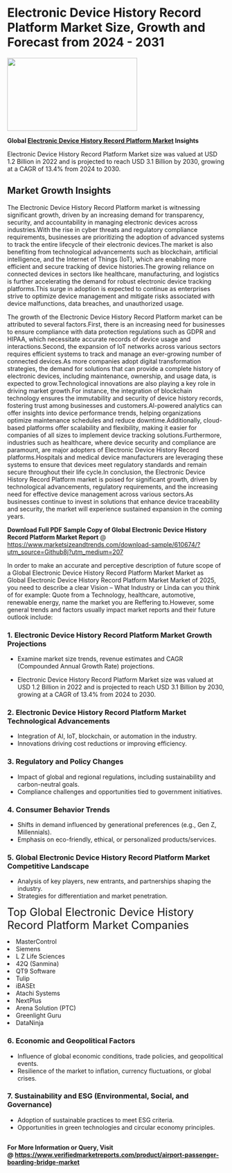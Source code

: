 <H1>Electronic Device History Record Platform Market Size, Growth and Forecast from 2024 - 2031</H1><img class="aligncenter size-medium wp-image-584254" src="https://thirdeyenews.in/wp-content/uploads/2024/09/Global-Market-Research-300x168.jpeg" alt="" width="300" height="168" /><p><strong>Global&nbsp;<a href="https://www.marketsizeandtrends.com/download-sample/610674/?utm_source=Github8j?utm_medium=207">Electronic Device History Record Platform Market</a> Insights</strong></p><p>Electronic Device History Record Platform Market size was valued at USD 1.2 Billion in 2022 and is projected to reach USD 3.1 Billion by 2030, growing at a CAGR of 13.4% from 2024 to 2030.</p><p><h2>Market Growth Insights</h2> <p>The Electronic Device History Record Platform market is witnessing significant growth, driven by an increasing demand for transparency, security, and accountability in managing electronic devices across industries.With the rise in cyber threats and regulatory compliance requirements, businesses are prioritizing the adoption of advanced systems to track the entire lifecycle of their electronic devices.The market is also benefiting from technological advancements such as blockchain, artificial intelligence, and the Internet of Things (IoT), which are enabling more efficient and secure tracking of device histories.The growing reliance on connected devices in sectors like healthcare, manufacturing, and logistics is further accelerating the demand for robust electronic device tracking platforms.This surge in adoption is expected to continue as enterprises strive to optimize device management and mitigate risks associated with device malfunctions, data breaches, and unauthorized usage.</p> <p>The growth of the Electronic Device History Record Platform market can be attributed to several factors.First, there is an increasing need for businesses to ensure compliance with data protection regulations such as GDPR and HIPAA, which necessitate accurate records of device usage and interactions.Second, the expansion of IoT networks across various sectors requires efficient systems to track and manage an ever-growing number of connected devices.As more companies adopt digital transformation strategies, the demand for solutions that can provide a complete history of electronic devices, including maintenance, ownership, and usage data, is expected to grow.Technological innovations are also playing a key role in driving market growth.For instance, the integration of blockchain technology ensures the immutability and security of device history records, fostering trust among businesses and customers.AI-powered analytics can offer insights into device performance trends, helping organizations optimize maintenance schedules and reduce downtime.Additionally, cloud-based platforms offer scalability and flexibility, making it easier for companies of all sizes to implement device tracking solutions.Furthermore, industries such as healthcare, where device security and compliance are paramount, are major adopters of Electronic Device History Record platforms.Hospitals and medical device manufacturers are leveraging these systems to ensure that devices meet regulatory standards and remain secure throughout their life cycle.In conclusion, the Electronic Device History Record Platform market is poised for significant growth, driven by technological advancements, regulatory requirements, and the increasing need for effective device management across various sectors.As businesses continue to invest in solutions that enhance device traceability and security, the market will experience sustained expansion in the coming years.</p> <p><span class=""><strong>Download Full PDF Sample Copy of Global Electronic Device History Record Platform Market Report</strong> @ <a href="https://www.marketsizeandtrends.com/download-sample/610674/?utm_source=Github8j?utm_medium=207" target="_blank">https://www.marketsizeandtrends.com/download-sample/610674/?utm_source=Github8j?utm_medium=207</a></span></p><p>In order to make an accurate and perceptive description of future scope of a Global&nbsp;Electronic Device History Record Platform Market Market as Global&nbsp;Electronic Device History Record Platform Market Market of 2025, you need to describe a clear Vision &ndash; What Industry or Linda can you think of for example: Quote from a Technology, healthcare, automotive, renewable energy, name the market you are Reffering to.However, some general trends and factors usually impact market reports and their future outlook include:</p><h3>1.&nbsp;<strong>Electronic Device History Record Platform Market Growth Projections</strong></h3><ul><li>Examine market size trends, revenue estimates and CAGR (Compounded Annual Growth Rate) projections.</li><li><p>Electronic Device History Record Platform Market size was valued at USD 1.2 Billion in 2022 and is projected to reach USD 3.1 Billion by 2030, growing at a CAGR of 13.4% from 2024 to 2030.</p></li></ul><h3>2.&nbsp;<strong>Electronic Device History Record Platform Market Technological Advancements</strong></h3><ul><li>Integration of AI, IoT, blockchain, or automation in the industry.</li><li>Innovations driving cost reductions or improving efficiency.</li></ul><h3>3.&nbsp;<strong>Regulatory and Policy Changes</strong></h3><ul><li>Impact of global and regional regulations, including sustainability and carbon-neutral goals.</li><li>Compliance challenges and opportunities tied to government initiatives.</li></ul><h3>4.&nbsp;<strong>Consumer Behavior Trends</strong></h3><ul><li>Shifts in demand influenced by generational preferences (e.g., Gen Z, Millennials).</li><li>Emphasis on eco-friendly, ethical, or personalized products/services.</li></ul><h3>5.&nbsp;<strong>Global Electronic Device History Record Platform Market Competitive Landscape</strong></h3><ul><li>Analysis of key players, new entrants, and partnerships shaping the industry.</li><li>Strategies for differentiation and market penetration.</li></ul><p data-pm-slice="1 1 []"><span style="color: inherit; font-family: inherit; font-size: 25px;">Top Global Electronic Device History Record Platform Market Companies</span></p><div class="" data-test-id=""><p><li>MasterControl</li><li> Siemens</li><li> L Z Life Sciences</li><li> 42Q (Sanmina)</li><li> QT9 Software</li><li> Tulip</li><li> iBASEt</li><li> Atachi Systems</li><li> NextPlus</li><li> Arena Solution (PTC)</li><li> Greenlight Guru</li><li> DataNinja</li></p></div><h3>6.&nbsp;<strong>Economic and Geopolitical Factors</strong></h3><ul><li>Influence of global economic conditions, trade policies, and geopolitical events.</li><li>Resilience of the market to inflation, currency fluctuations, or global crises.</li></ul><h3>7.&nbsp;<strong>Sustainability and ESG (Environmental, Social, and Governance)</strong></h3><ul><li>Adoption of sustainable practices to meet ESG criteria.</li><li>Opportunities in green technologies and circular economy principles.</li></ul><h2><strong style="font-size: 14px;">For More Information or Query, Visit @&nbsp;</strong><a style="background-color: #ffffff; font-size: 14px;" href="https://www.marketsizeandtrends.com/report/electronic-device-history-record-platform-market/" target="_blank">https://www.verifiedmarketreports.com/product/airport-passenger-boarding-bridge-market</a></h2>
